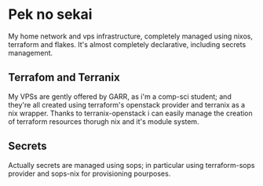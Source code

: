 # Pek no sekai

My home network and vps infrastructure, completely managed using nixos,
terraform and flakes.
It's almost completely declarative, including secrets management.

## Terrafom and Terranix

My VPSs are gently offered by GARR, as i'm a comp-sci student; and
they're all created using terraform's openstack provider and terranix
as a nix wrapper.
Thanks to terranix-openstack i can easily manage the creation of terraform
resources thorugh nix and it's module system.

## Secrets

Actually secrets are managed using sops; in particular using
terraform-sops provider and sops-nix for provisioning pourposes.
